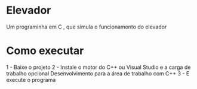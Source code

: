 # Elevador
Um programinha em C , que simula o funcionamento do elevador

# Como executar

1 - Baixe o projeto
2 - Instale o motor do C++ ou Visual Studio e a carga de trabalho opcional Desenvolvimento para a área de trabalho com C++
3 - E execute o programa
